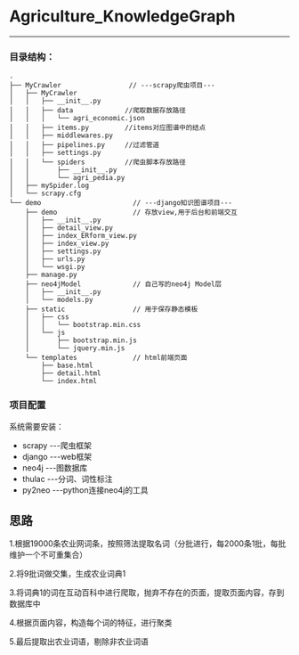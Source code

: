 # Agriculture_KnowledgeGraph

------------

### 目录结构：

```
.
├── MyCrawler                 // ---scrapy爬虫项目---
│   ├── MyCrawler
│   │   ├── __init__.py
│   │   ├── data             //爬取数据存放路径
│   │   │   └── agri_economic.json
│   │   ├── items.py         //items对应图谱中的结点
│   │   ├── middlewares.py
│   │   ├── pipelines.py     //过滤管道
│   │   ├── settings.py
│   │   └── spiders          //爬虫脚本存放路径
│   │       ├── __init__.py
│   │       └── agri_pedia.py
│   ├── mySpider.log
│   └── scrapy.cfg
└── demo                       // ---django知识图谱项目---
	├── demo				   // 存放view,用于后台和前端交互
	│   ├── __init__.py
	│   ├── detail_view.py
	│   ├── index_ERform_view.py
	│   ├── index_view.py
	│   ├── settings.py
	│   ├── urls.py
	│   └── wsgi.py
	├── manage.py
	├── neo4jModel             // 自己写的neo4j Model层
	│   ├── __init__.py
	│   └── models.py
	├── static                 // 用于保存静态模板
	│   ├── css
	│   │   └── bootstrap.min.css
	│   └── js
	│       ├── bootstrap.min.js
	│       └── jquery.min.js
	└── templates              // html前端页面
		├── base.html
		├── detail.html
		└── index.html
```

### 项目配置

系统需要安装：

- scrapy     ---爬虫框架
- django     ---web框架
- neo4j       ---图数据库
- thulac      ---分词、词性标注
- py2neo    ---python连接neo4j的工具



## 思路

1.根据19000条农业网词条，按照筛法提取名词（分批进行，每2000条1批，每批维护一个不可重集合）

2.将9批词做交集，生成农业词典1

3.将词典1的词在互动百科中进行爬取，抛弃不存在的页面，提取页面内容，存到数据库中

4.根据页面内容，构造每个词的特征，进行聚类

5.最后提取出农业词语，剔除非农业词语

